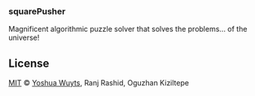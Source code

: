 ### squarePusher

Magnificent algorithmic puzzle solver that solves the problems... of the universe!

## License

[MIT](https://tldrlegal.com/license/mit-license) © [Yoshua Wuyts](yoshuawuyts.com), Ranj Rashid, Oguzhan Kiziltepe